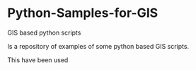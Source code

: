 # Python-Samples-for-GIS
GIS based python scripts

Is a repository of examples of some python based GIS scripts.

This have been used 
